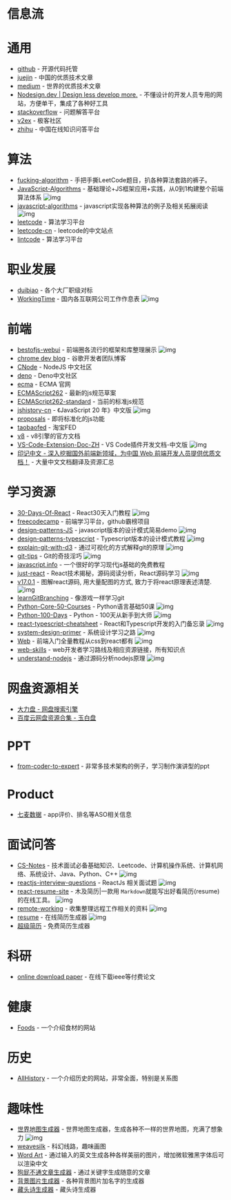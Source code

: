 # 信息流

# 通用

- [github](https://github.com/) - 开源代码托管
- [juejin](https://juejin.im/) - 中国的优质技术文章
- [medium](https://medium.com/) - 世界的优质技术文章
- [Nodesign.dev | Design less develop more.](https://nodesign.dev/) - 不懂设计的开发人员专用的网站，方便单干，集成了各种好工具
- [stackoverflow](https://stackoverflow.com/) - 问题解答平台
- [v2ex](https://www.v2ex.com/) - 极客社区
- [zhihu](https://www.zhihu.com/) - 中国在线知识问答平台

# 算法

- [fucking-algorithm](https://github.com/labuladong/fucking-algorithm) - 手把手撕LeetCode题目，扒各种算法套路的裤子。
- [JavaScript-Algorithms](https://github.com/sisterAn/JavaScript-Algorithms) - 基础理论+JS框架应用+实践，从0到1构建整个前端算法体系 ![img](https://img.shields.io/github/stars/sisterAn/JavaScript-Algorithms)
- [javascript-algorithms](https://github.com/trekhleb/javascript-algorithms) - javascript实现各种算法的例子及相关拓展阅读 ![img](https://img.shields.io/github/stars/trekhleb/javascript-algorithms)
- [leetcode](https://leetcode.com/) - 算法学习平台
- [leetcode-cn](https://leetcode-cn.com/) - leetcode的中文站点
- [lintcode](https://www.lintcode.com/) - 算法学习平台


# 职业发展

- [duibiao](https://duibiao.info/) - 各个大厂职级对标
- [WorkingTime](https://github.com/WorkerLivesMatter/WorkingTime) - 国内各互联网公司工作作息表 ![img](https://img.shields.io/github/stars/WorkerLivesMatter/WorkingTime)

# 前端

- [bestofjs-webui](https://github.com/bestofjs/bestofjs-webui) -  前端圈各流行的框架和库整理展示 ![img](https://img.shields.io/github/stars/bestofjs/bestofjs-webui)
- [chrome dev blog](https://web.dev/blog/) - 谷歌开发者团队博客
- [CNode](https://cnodejs.org/) - NodeJS 中文社区
- [deno](https://deno.js.cn/) - Deno中文社区
- [ecma](http://www.ecma-international.org/) - ECMA 官网
- [ECMAScript262](https://tc39.es/ecma262/) - 最新的js规范草案
- [ECMAScript262-standard](http://www.ecma-international.org/publications/standards/Ecma-262.htm) - 当前的标准js规范
- [jshistory-cn](https://github.com/doodlewind/jshistory-cn) - 《JavaScript 20 年》中文版 ![img](https://img.shields.io/github/stars/doodlewind/jshistory-cn)
- [proposals](https://github.com/tc39/proposals) - 即将标准化的js功能
- [taobaofed](http://taobaofed.org/) - 淘宝FED
- [v8](https://v8.dev/docs) - v8引擎的官方文档
- [VS-Code-Extension-Doc-ZH](https://github.com/Liiked/VS-Code-Extension-Doc-ZH) - VS Code插件开发文档-中文版 ![img](https://img.shields.io/github/stars/Liiked/VS-Code-Extension-Doc-ZH)
- [印记中文 - 深入挖掘国外前端新领域，为中国 Web 前端开发人员提供优质文档！](https://docschina.org/) - 大量中文文档翻译及资源汇总


# 学习资源

- [30-Days-Of-React](https://github.com/Asabeneh/30-Days-Of-React) - React30天入门教程 ![img](https://img.shields.io/github/stars/Asabeneh/30-Days-Of-React)
- [freecodecamp](https://www.freecodecamp.org/) - 前端学习平台，github霸榜项目
- [design-patterns-JS](https://github.com/fbeline/design-patterns-JS) - javascript版本的设计模式简易demo ![img](https://img.shields.io/github/stars/fbeline/design-patterns-JS)
- [design-patterns-typescript](https://github.com/RefactoringGuru/design-patterns-typescript) - Typescript版本的设计模式教程 ![img](https://img.shields.io/github/stars/RefactoringGuru/design-patterns-typescript)
- [explain-git-with-d3](https://github.com/onlywei/explain-git-with-d3) - 通过可视化的方式解释git的原理 ![img](https://img.shields.io/github/stars/onlywei/explain-git-with-d3)
- [git-tips](https://github.com/521xueweihan/git-tips) - Git的奇技淫巧 ![img](https://img.shields.io/github/stars/521xueweihan/git-tips)
- [javascript.info](https://zh.javascript.info/) - 一个很好的学习现代js基础的免费教程
- [just-react](https://github.com/BetaSu/just-react) - React技术揭秘，源码阅读分析，React源码学习 ![img](https://img.shields.io/github/stars/BetaSu/just-react)
- [v17.0.1](https://github.com/7kms/react-illustration-series/tree/v17.0.1) - 图解react源码, 用大量配图的方式, 致力于将react原理表述清楚. ![img](https://img.shields.io/github/stars/7kms/react-illustration-series/tree/v17.0.1)
- [learnGitBranching](https://github.com/pcottle/learnGitBranching) - 像游戏一样学习git
- [Python-Core-50-Courses](https://github.com/jackfrued/Python-Core-50-Courses) - Python语言基础50课 ![img](https://img.shields.io/github/stars/jackfrued/Python-Core-50-Courses)
- [Python-100-Days](https://github.com/jackfrued/Python-100-Days) - Python - 100天从新手到大师 ![img](https://img.shields.io/github/stars/jackfrued/Python-100-Days)
- [react-typescript-cheatsheet](https://github.com/typescript-cheatsheets/react-typescript-cheatsheet) - React和Typescript开发的入门备忘录 ![img](https://img.shields.io/github/stars/typescript-cheatsheets/react-typescript-cheatsheet)
- [system-design-primer](https://github.com/donnemartin/system-design-primer) - 系统设计学习之路 ![img](https://img.shields.io/github/stars/donnemartin/system-design-primer)
- [Web](https://github.com/qianguyihao/Web) - 前端入门全量教程从css到react都有 ![img](https://img.shields.io/github/stars/qianguyihao/Web)
- [web-skills](https://github.com/andreasbm/web-skills) - web开发者学习路线及相应资源链接，所有知识点
- [understand-nodejs](https://github.com/theanarkh/understand-nodejs) - 通过源码分析nodejs原理 ![img](https://img.shields.io/github/stars/theanarkh/understand-nodejs)



# 网盘资源相关

- [大力盘 - 网盘搜索引擎](https://www.dalipan.com/#/)
- [百度云网盘资源合集 - 玉白盘](https://www.yubaipan.com/search)




# PPT
- [from-coder-to-expert](https://github.com/FunnyLiu/from_coder_to_expert) - 非常多技术架构的例子，学习制作演讲型的ppt

# Product

- [七麦数据](https://www.qimai.cn/) - app评价、排名等ASO相关信息

# 面试问答


- [CS-Notes](https://github.com/CyC2018/CS-Notes) - 技术面试必备基础知识、Leetcode、计算机操作系统、计算机网络、系统设计、Java、Python、C++ ![img](https://img.shields.io/github/stars/CyC2018/CS-Notes)
- [reactjs-interview-questions](https://github.com/sudheerj/reactjs-interview-questions) - ReactJs 相关面试题 ![img](https://img.shields.io/github/stars/sudheerj/reactjs-interview-questions)
- [react-resume-site](https://github.com/hua1995116/react-resume-site) - 木及简历|一款用 `Markdown`就能写出好看简历(resume)的在线工具。 ![img](https://img.shields.io/github/stars/hua1995116/react-resume-site)
- [remote-working](https://github.com/greatghoul/remote-working) - 收集整理远程工作相关的资料 ![img](https://img.shields.io/github/stars/greatghoul/remote-working)
- [resume](https://github.com/visiky/resume) - 在线简历生成器 ![img](https://img.shields.io/github/stars/visiky/resume)
- [超级简历](https://www.wondercv.com/) - 免费简历生成器


# 科研 

- [online download paper](https://tool.yovisun.com/scihub/) - 在线下载ieee等付费论文

# 健康

- [Foods](http://www.1qibi.com/food/food_index.php) - 一个介绍食材的网站

# 历史

- [AllHistory](https://www.allhistory.com/) - 一个介绍历史的网站，非常全面，特别是关系图


# 趣味性

- [世界地图生成器](https://github.com/Azgaar/Fantasy-Map-Generator) - 世界地图生成器，生成各种不一样的世界地图，充满了想象力 ![img](https://img.shields.io/github/stars/Azgaar/Fantasy-Map-Generator)
- [weavesilk](http://weavesilk.com/) - 科幻线路，趣味画图
- [Word Art](https://wordart.com/create) - 通过输入的英文生成各种各样美丽的图片，增加微软雅黑字体后可以渲染中文
- [狗屁不通文章生成器](https://suulnnka.github.io/BullshitGenerator/index.html) - 通过关键字生成随意的文章
- [背景图片生成器](https://cc.bjadjty.com/index.php) - 各种背景图片加名字的生成器
- [藏头诗生成器](https://cts.chazhi.net/) - 藏头诗生成器